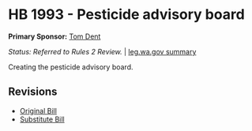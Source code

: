 # HB 1993 - Pesticide advisory board
**Primary Sponsor:** [Tom Dent](/person/leg/tom.dent.md)

*Status: Referred to Rules 2 Review.* | [leg.wa.gov summary](https://app.leg.wa.gov/billsummary?BillNumber=1993&Year=2021)

Creating the pesticide advisory board.

## Revisions
* [Original Bill](1/)
* [Substitute Bill](S/)